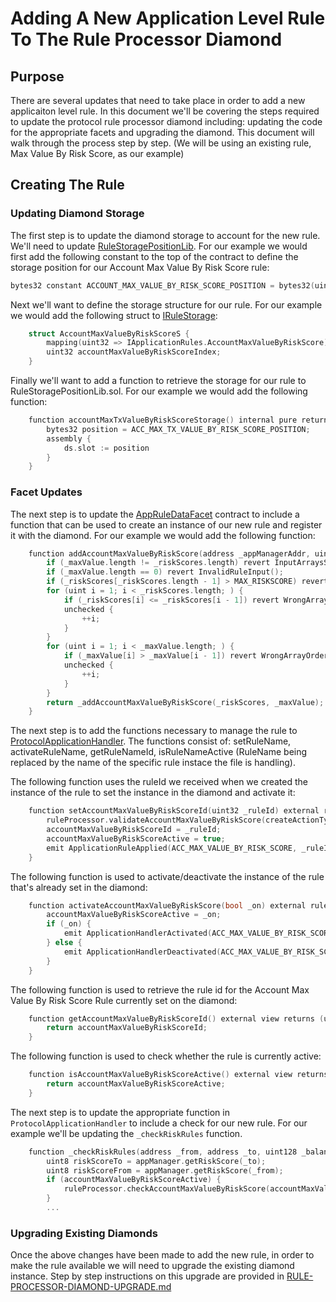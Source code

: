 # Adding A New Application Level Rule To The Rule Processor Diamond

## Purpose

There are several updates that need to take place in order to add a new applicaiton level rule. In this document we'll be covering the steps required to update the protocol rule processor diamond including: updating the code for the appropriate facets and upgrading the diamond. This document will walk through the process step by step. (We will be using an existing rule, Max Value By Risk Score, as our example) 

## Creating The Rule

### Updating Diamond Storage

The first step is to update the diamond storage to account for the new rule. We'll need to update [RuleStoragePositionLib](../../../../../src/protocol/economic/ruleProcessor/RuleStoragePositionLib.sol). For our example we would first add the following constant to the top of the contract to define the storage position for our Account Max Value By Risk Score rule:

```c
bytes32 constant ACCOUNT_MAX_VALUE_BY_RISK_SCORE_POSITION = bytes32(uint256(keccak256("account-max-value-by-risk-score")) - 1);
```

Next we'll want to define the storage structure for our rule. For our example we would add the following struct to [IRuleStorage](../../../../../src/protocol/economic/ruleProcessor/IRuleStorage.sol):

```c
    struct AccountMaxValueByRiskScoreS {
        mapping(uint32 => IApplicationRules.AccountMaxValueByRiskScore) accountMaxValueByRiskScoreRules;
        uint32 accountMaxValueByRiskScoreIndex;
    }
```

Finally we'll want to add a function to retrieve the storage for our rule to RuleStoragePositionLib.sol. For our example we would add the following function:

```c
    function accountMaxTxValueByRiskScoreStorage() internal pure returns (IRuleStorage.AccountMaxTxValueByRiskScoreS storage ds) {
        bytes32 position = ACC_MAX_TX_VALUE_BY_RISK_SCORE_POSITION;
        assembly {
            ds.slot := position
        }
    }
```

### Facet Updates

The next step is to update the [AppRuleDataFacet](../../../../../src/protocol/economic/ruleProcessor/AppRuleDataFacet.sol) contract to include a function that can be used to create an instance of our new rule and register it with the diamond. For our example we would add the following function:

```c
    function addAccountMaxValueByRiskScore(address _appManagerAddr, uint8[] calldata _riskScores, uint48[] calldata _maxValue) external ruleAdministratorOnly(_appManagerAddr) returns (uint32) {
        if (_maxValue.length != _riskScores.length) revert InputArraysSizesNotValid();
        if (_maxValue.length == 0) revert InvalidRuleInput();
        if (_riskScores[_riskScores.length - 1] > MAX_RISKSCORE) revert RiskLevelCannotExceed99();
        for (uint i = 1; i < _riskScores.length; ) {
            if (_riskScores[i] <= _riskScores[i - 1]) revert WrongArrayOrder();
            unchecked {
                ++i;
            }
        }
        for (uint i = 1; i < _maxValue.length; ) {
            if (_maxValue[i] > _maxValue[i - 1]) revert WrongArrayOrder();
            unchecked {
                ++i;
            }
        }
        return _addAccountMaxValueByRiskScore(_riskScores, _maxValue);
    }
```

The next step is to add the functions necessary to manage the rule to [ProtocolApplicationHandler](../../../../../src/client/application/ProtocolApplicationHandler.sol). The functions consist of: setRuleName, activateRuleName, getRuleNameId, isRuleNameActive (RuleName being replaced by the name of the specific rule instace the file is handling).

The following function uses the ruleId we received when we created the instance of the rule to set the instance in the diamond and activate it:

```c
    function setAccountMaxValueByRiskScoreId(uint32 _ruleId) external ruleAdministratorOnly(appManagerAddress) {
        ruleProcessor.validateAccountMaxValueByRiskScore(createActionTypesArray(_action), _ruleId);
        accountMaxValueByRiskScoreId = _ruleId;
        accountMaxValueByRiskScoreActive = true;
        emit ApplicationRuleApplied(ACC_MAX_VALUE_BY_RISK_SCORE, _ruleId);
    }
```

The following function is used to activate/deactivate the instance of the rule that's already set in the diamond:

```c
    function activateAccountMaxValueByRiskScore(bool _on) external ruleAdministratorOnly(appManagerAddress) {
        accountMaxValueByRiskScoreActive = _on;
        if (_on) {
            emit ApplicationHandlerActivated(ACC_MAX_VALUE_BY_RISK_SCORE);
        } else {
            emit ApplicationHandlerDeactivated(ACC_MAX_VALUE_BY_RISK_SCORE);
        }
    }
```

The following function is used to retrieve the rule id for the Account Max Value By Risk Score Rule currently set on the diamond:

```c
    function getAccountMaxValueByRiskScoreId() external view returns (uint32) {
        return accountMaxValueByRiskScoreId;
    }
```

The following function is used to check whether the rule is currently active:

```c 
    function isAccountMaxValueByRiskScoreActive() external view returns (bool) {
        return accountMaxValueByRiskScoreActive;
    }
```


The next step is to update the appropriate function in `ProtocolApplicationHandler` to include a check for our new rule. For our example we'll be updating the `_checkRiskRules` function. 

```c
    function _checkRiskRules(address _from, address _to, uint128 _balanceValuation, uint128 _transferValuation) internal {
        uint8 riskScoreTo = appManager.getRiskScore(_to);
        uint8 riskScoreFrom = appManager.getRiskScore(_from);
        if (accountMaxValueByRiskScoreActive) {
            ruleProcessor.checkAccountMaxValueByRiskScore(accountMaxValueByRiskScoreId, _to, riskScoreTo, _balanceValuation, _transferValuation);
        }
        ...
```

### Upgrading Existing Diamonds

Once the above changes have been made to add the new rule, in order to make the rule available we will need to upgrade the existing diamond instance. Step by step instructions on this upgrade are provided in [RULE-PROCESSOR-DIAMOND-UPGRADE.md](../../../Architecture/Protocol/RULE-PROCESSOR-DIAMOND-UPGRADE.md) 
